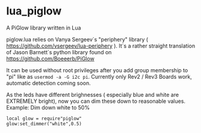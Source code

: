 # lua_piglow
A PiGlow library written in Lua

piglow.lua relies on Vanya Sergeev´s "periphery" library ( https://github.com/vsergeev/lua-periphery ). It´s a rather straight translation of Jason Barnett´s python library found on https://github.com/Boeeerb/PiGlow

It can be used without root privileges after you add group membership to "pi" like as `usermod -a -G i2c pi`. Currently only Rev2 / Rev3 Boards work, automatic detection coming soon.

As the leds have different brighnesses ( especially blue and white are EXTREMELY bright), now you can dim these down to reasonable values.
Example: Dim down white to 50%

    local glow = require"piglow"
    glow:set_dimmer("white",0.5)

